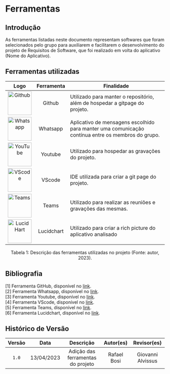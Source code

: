 # Ferramentas

## Introdução

  As ferramentas listadas neste documento representam softwares que foram selecionados pelo grupo para auxiliarem e facilitarem o
  desenvolvimento do projeto de Requisitos de Software, que foi realizado em volta do aplicativo (Nome do Aplicativo).

## Ferramentas utilizadas

| Logo | Ferramenta | Finalidade |
| :-----: | :----: | ----------- |
| <img src="https://github.com/Requisitos-de-Software/2023.1-WebDiet/blob/45c0ed52fd293d649ae69376c4d5665cdc9b4f93/docs/img/icon-github.png" alt="Github" width=75px> | Github  | Utilizado para manter o repositório, além de hospedar a gitpage do projeto. |
| <img src="https://github.com/Requisitos-de-Software/2023.1-WebDiet/blob/45c0ed52fd293d649ae69376c4d5665cdc9b4f93/docs/img/icon-whatsapp.png" alt="Whatsapp" width=75px> | Whatsapp | Aplicativo de mensagens escolhido para manter uma comunicação contínua entre os membros do grupo. |
| <img src="https://github.com/Requisitos-de-Software/2023.1-WebDiet/blob/45c0ed52fd293d649ae69376c4d5665cdc9b4f93/docs/img/icon-youtube.png" alt="YouTube" width=75px> | Youtube | Utilizado para hospedar as gravações do projeto. |
| <img src="https://github.com/Requisitos-de-Software/2023.1-WebDiet/blob/ba7eb7405a32c503500274ecdafe677ad426d937/docs/img/icon_vscode.png" alt="VScode" width=75px> | VScode | IDE utilizada para criar a git page do projeto. |
| <img src="https://github.com/Requisitos-de-Software/2023.1-WebDiet/blob/ba7eb7405a32c503500274ecdafe677ad426d937/docs/img/icon_teams.png" alt="Teams" width=75px> | Teams | Utilizado para realizar as reuniões e gravações das mesmas. |
| <img src="https://github.com/Requisitos-de-Software/2023.1-WebDiet/blob/ba7eb7405a32c503500274ecdafe677ad426d937/docs/img/icon_lucidhart.png" alt="Lucid Hart" width=75px> | Lucidchart | Utilizado para criar a rich picture do aplicativo analisado |

<div align= "center">
<p>Tabela 1: Descrição das ferramentas utilizadas no projeto (Fonte: autor, 2023). </p>
</div>

## Bibliografia

[1] Ferramenta GitHub, disponível no [link](https://github.com). <br/>
[2] Ferramenta Whatsapp, disponível no [link](https://www.whatsapp.com/). <br/>
[3] Ferramenta Youtube, disponível no [link](https://youtube.com). <br/>
[4] Ferramenta VScode, disponível no [link](https://code.visualstudio.com/). <br/>
[5] Ferramenta Teams, disponível no [link](https://www.microsoft.com/pt-br/microsoft-teams/log-in). <br/>
[6] Ferramenta Lucidchart, disponível no [link](https://www.lucidchart.com/pages/pt). <br/>

## Histórico de Versão

| Versão | Data    | Descrição                 | Autor(es)     |  Revisor(es)  |
| :-: | :-: | :-: | :-: | :-: |
| `1.0` | 13/04/2023 | Adição das ferramentas do projeto | Rafael Bosi | Giovanni Alvissus |
